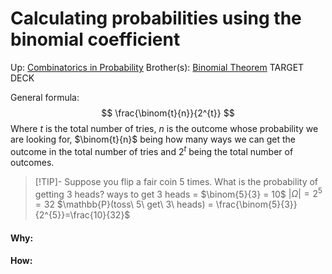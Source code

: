 # Calculating probabilities using the binomial coefficient

Up: [Combinatorics in Probability](combinatorics_in_probability)
Brother(s): [Binomial Theorem](binomial_theorem)
TARGET DECK

General formula:
$$ \frac{\binom{t}{n}}{2^{t}} $$
Where $t$ is the total number of tries, $n$ is the outcome whose probability we are looking for, $\binom{t}{n}$ being how many ways we can get the outcome in the total number of tries and $2^t$ being the total number of outcomes.

> [!TIP]- Suppose you flip a fair coin 5 times. What is the probability of getting 3 heads?
> ways to get 3 heads = $\binom{5}{3} = 10$
> $|Ω| = 2^5 = 32$
> $\mathbb{P}(toss\ 5\ get\ 3\ heads) =  \frac{\binom{5}{3}}{2^{5}}=\frac{10}{32}$


































#### Why:
#### How:









